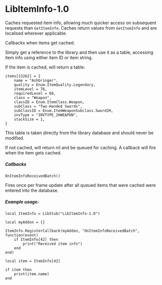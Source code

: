 # LibItemInfo-1.0

Caches requested item info, allowing much quicker access on subsequent requests than `GetItemInfo`. Caches return values from `GetItemInfo` and are localised wherever applicable.

Callbacks when items get cached.

Simply get a reference to the library and then use it as a table, accessing item info using either item ID or item string.

If the item is cached, will return a table:

```
items[13262] = {
	name = "Ashbringer",
	quality = Enum.ItemQuality.Legendary,
	itemLevel = 76,
	requiredLevel = 60,
	class = "Weapon",
	classID = Enum.ItemClass.Weapon,
	subClass = "Two-Handed Swords",
	subClassID = Enum.ItemWeaponSubclass.Sword2H,
	invType = "INVTYPE_2HWEAPON",
	stackSize = 1,
}
```

This table is taken directly from the library database and should never be modified.

If not cached, will return nil and be queued for caching. A callback will fire when the item gets cached.

##### Callbacks

```
OnItemInfoReceivedBatch()
```

Fires once per frame update after all queued items that were cached were entered into the database.

##### Example usage:

```
local ItemInfo = LibStub("LibItemInfo-1.0")

local myAddon = {}

ItemInfo.RegisterCallback(myAddon, "OnItemInfoReceivedBatch", function(event)
	if ItemInfo[42] then
		print("Received item info")
	end
end)

local item = ItemInfo[42]

if item then
	print(item.name)
end
```
